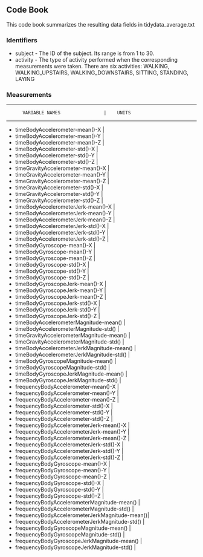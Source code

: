 ## Code Book

This code book summarizes the resulting data fields in tidydata_average.txt

### Identifiers

* subject - The ID of the subject. Its range is from 1 to 30.
* activity - The type of activity performed when the corresponding measurements were taken. There are six activities: WALKING, WALKING_UPSTAIRS, WALKING_DOWNSTAIRS, SITTING, STANDING, LAYING

### Measurements
-----------------------------------------------------------------
          VARIABLE NAMES		        |    UNITS          
-----------------------------------------------------------------
* timeBodyAccelerometer-mean()-X                |
* timeBodyAccelerometer-mean()-Y                |
* timeBodyAccelerometer-mean()-Z                |
* timeBodyAccelerometer-std()-X                 |
* timeBodyAccelerometer-std()-Y                 |
* timeBodyAccelerometer-std()-Z                 |
* timeGravityAccelerometer-mean()-X             |
* timeGravityAccelerometer-mean()-Y             |
* timeGravityAccelerometer-mean()-Z             |
* timeGravityAccelerometer-std()-X              |
* timeGravityAccelerometer-std()-Y              |
* timeGravityAccelerometer-std()-Z              |
* timeBodyAccelerometerJerk-mean()-X            |
* timeBodyAccelerometerJerk-mean()-Y            |
* timeBodyAccelerometerJerk-mean()-Z            |
* timeBodyAccelerometerJerk-std()-X             |
* timeBodyAccelerometerJerk-std()-Y             |
* timeBodyAccelerometerJerk-std()-Z             |
* timeBodyGyroscope-mean()-X                    |
* timeBodyGyroscope-mean()-Y                    |
* timeBodyGyroscope-mean()-Z                    |
* timeBodyGyroscope-std()-X                     |
* timeBodyGyroscope-std()-Y                     |
* timeBodyGyroscope-std()-Z                     |
* timeBodyGyroscopeJerk-mean()-X                |
* timeBodyGyroscopeJerk-mean()-Y                |
* timeBodyGyroscopeJerk-mean()-Z                |
* timeBodyGyroscopeJerk-std()-X                 |
* timeBodyGyroscopeJerk-std()-Y                 |
* timeBodyGyroscopeJerk-std()-Z                 |
* timeBodyAccelerometerMagnitude-mean()         |
* timeBodyAccelerometerMagnitude-std()          |
* timeGravityAccelerometerMagnitude-mean()      |
* timeGravityAccelerometerMagnitude-std()       |
* timeBodyAccelerometerJerkMagnitude-mean()     |
* timeBodyAccelerometerJerkMagnitude-std()      |
* timeBodyGyroscopeMagnitude-mean()             |
* timeBodyGyroscopeMagnitude-std()              |
* timeBodyGyroscopeJerkMagnitude-mean()         |
* timeBodyGyroscopeJerkMagnitude-std()          |
* frequencyBodyAccelerometer-mean()-X           |
* frequencyBodyAccelerometer-mean()-Y           |
* frequencyBodyAccelerometer-mean()-Z           |
* frequencyBodyAccelerometer-std()-X            |
* frequencyBodyAccelerometer-std()-Y            |
* frequencyBodyAccelerometer-std()-Z            |
* frequencyBodyAccelerometerJerk-mean()-X       |
* frequencyBodyAccelerometerJerk-mean()-Y       |
* frequencyBodyAccelerometerJerk-mean()-Z       |
* frequencyBodyAccelerometerJerk-std()-X        |
* frequencyBodyAccelerometerJerk-std()-Y        |
* frequencyBodyAccelerometerJerk-std()-Z        |
* frequencyBodyGyroscope-mean()-X               |
* frequencyBodyGyroscope-mean()-Y               |
* frequencyBodyGyroscope-mean()-Z               |
* frequencyBodyGyroscope-std()-X                |
* frequencyBodyGyroscope-std()-Y                |
* frequencyBodyGyroscope-std()-Z                |
* frequencyBodyAccelerometerMagnitude-mean()    |
* frequencyBodyAccelerometerMagnitude-std()     |
* frequencyBodyAccelerometerJerkMagnitude-mean()| 
* frequencyBodyAccelerometerJerkMagnitude-std() |
* frequencyBodyGyroscopeMagnitude-mean()        |
* frequencyBodyGyroscopeMagnitude-std()         |
* frequencyBodyGyroscopeJerkMagnitude-mean()    |
* frequencyBodyGyroscopeJerkMagnitude-std()     |
